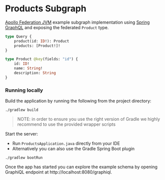 # Products Subgraph

[Apollo Federation JVM](https://github.com/apollographql/federation-jvm) example subgraph implementation using [Spring GraphQL](https://docs.spring.io/spring-graphql/docs/current/reference/html/) and exposing the federated `Product` type.

```graphql
type Query {
    product(id: ID!): Product
    products: [Product!]!
}

type Product @key(fields: "id") {
    id: ID!
    name: String!
    description: String
}
```

### Running locally
Build the application by running the following from the project directory:

```shell
./gradlew build
```

> NOTE: in order to ensure you use the right version of Gradle we highly recommend to use the provided wrapper scripts

Start the server:

* Run `ProductsApplication.java` directly from your IDE
* Alternatively you can also use the Gradle Spring Boot plugin

```shell
./gradlew bootRun
```

Once the app has started you can explore the example schema by opening GraphiQL endpoint at http://localhost:8080/graphiql.
